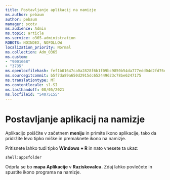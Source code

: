 ```yaml
---
title: Postavljanje aplikacij na namizje
ms.author: pebaum
author: pebaum
manager: scotv
ms.audience: Admin
ms.topic: article
ms.service: o365-administration
ROBOTS: NOINDEX, NOFOLLOW
localization_priority: Normal
ms.collection: Adm_O365
ms.custom:
- "9001668"
- "3735"
ms.openlocfilehash: fef1b01647ca0a2828f6b1f09bc9850b54da777edd04d2fd76e6c79579fbefcc
ms.sourcegitcommit: b5f7da89a650d2915dc652449623c78be6247175
ms.translationtype: MT
ms.contentlocale: sl-SI
ms.lasthandoff: 08/05/2021
ms.locfileid: "54075155"
---
```

# <a name="put-apps-on-the-desktop"></a>Postavljanje aplikacij na namizje

Aplikacijo poiščite v začetnem **meniju** in primite ikono aplikacije, tako da pridržite levo tipko miške in premaknete ikono na namizje.

Pritisnete lahko tudi tipko **Windows + R** in nato vnesete ta ukaz:

`shell:appsfolder`

Odprla se bo **mapa Aplikacije** v **Raziskovalcu.** Zdaj lahko povlečete in spustite ikono programa na namizje.
